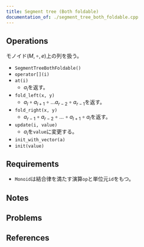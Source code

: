 ```yaml
---
title: Segment tree (Both foldable)
documentation_of: ./segment_tree_both_foldable.cpp
---
```


## Operations
モノイド$(M, \circ, e)$上の列を扱う。
- `SegmentTreeBothFoldable()`
- `operator[](i)`
- `at(i)`
	- $a_i$を返す。
- `fold_left(x, y)`
	- $a_l \circ a_{l+1} \circ \ldots a_{r-2} \circ a_{r-1}$を返す。
- `fold_right(x, y)`
	- $a_{r-1} \circ a_{r-2} \circ \ldots \circ a_{l+1} \circ a_l$を返す。
- `update(i, value)`
	- $a_i$を`value`に変更する。
- `init_with_vector(a)`
- `init(value)`

## Requirements

- `Monoid`は結合律を満たす演算`op`と単位元`id`をもつ。

## Notes

## Problems

## References

